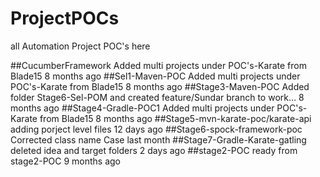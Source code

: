 # ProjectPOCs
all Automation Project POC's here

##CucumberFramework
Added multi projects under POC's-Karate from Blade15
8 months ago
##Sel1-Maven-POC
Added multi projects under POC's-Karate from Blade15
8 months ago
##Stage3-Maven-POC
Added folder Stage6-Sel-POM and created feature/Sundar branch to work…
8 months ago
##Stage4-Gradle-POC1
Added multi projects under POC's-Karate from Blade15
8 months ago
##Stage5-mvn-karate-poc/karate-api
adding porject level files
12 days ago
##Stage6-spock-framework-poc
Corrected class name Case
last month
##Stage7-Gradle-Karate-gatling
deleted idea and target folders
2 days ago
##stage2-POC
ready from stage2-POC
9 months ago
